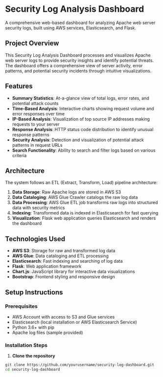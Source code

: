 # Security Log Analysis Dashboard

A comprehensive web-based dashboard for analyzing Apache web server security logs, built using AWS services, Elasticsearch, and Flask.

## Project Overview

This Security Log Analysis Dashboard processes and visualizes Apache web server logs to provide security insights and identify potential threats. The dashboard offers a comprehensive view of server activity, error patterns, and potential security incidents through intuitive visualizations.

## Features

- **Summary Statistics**: At-a-glance view of total logs, error rates, and potential attack counts
- **Time-Based Analysis**: Interactive charts showing request volume and error responses over time
- **IP-Based Analysis**: Visualization of top source IP addresses making requests to your server
- **Response Analysis**: HTTP status code distribution to identify unusual response patterns
- **Security Analysis**: Detection and visualization of potential attack patterns in request URLs
- **Search Functionality**: Ability to search and filter logs based on various criteria

## Architecture

The system follows an ETL (Extract, Transform, Load) pipeline architecture:

1. **Data Storage**: Raw Apache logs are stored in AWS S3
2. **Data Cataloging**: AWS Glue Crawler catalogs the raw log data
3. **Data Processing**: AWS Glue ETL job transforms raw logs into structured data with security metrics
4. **Indexing**: Transformed data is indexed in Elasticsearch for fast querying
5. **Visualization**: Flask web application queries Elasticsearch and renders the dashboard

## Technologies Used

- **AWS S3**: Storage for raw and transformed log data
- **AWS Glue**: Data cataloging and ETL processing
- **Elasticsearch**: Fast indexing and searching of log data
- **Flask**: Web application framework
- **Chart.js**: JavaScript library for interactive data visualizations
- **Bootstrap**: Frontend styling and responsive design

## Setup Instructions

### Prerequisites

- AWS Account with access to S3 and Glue services
- Elasticsearch (local installation or AWS Elasticsearch Service)
- Python 3.6+ with pip
- Apache log files (sample provided)

### Installation Steps

1. **Clone the repository**
  ```bash
  git clone https://github.com/yourusername/security-log-dashboard.git
  cd security-log-dashboard